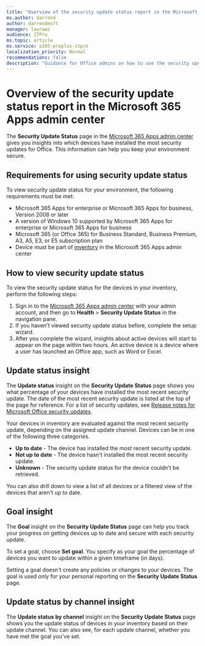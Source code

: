 ```yaml
---
title: "Overview of the security update status report in the Microsoft 365 Apps admin center"
ms.author: darrend
author: darrendmsft
manager: laurawi
audience: ITPro
ms.topic: article
ms.service: o365-proplus-itpro
localization_priority: Normal
recommendations: false
description: "Guidance for Office admins on how to use the security update status feature in the Microsoft 365 Apps admin center."
---
```


# Overview of the security update status report in the Microsoft 365 Apps admin center

The **Security Update Status** page in the [Microsoft 365 Apps admin center](https://config.office.com) gives you insights into which devices have installed the most security updates for Office. This information can help you keep your environment secure.

## Requirements for using security update status

To view security update status for your environment, the following requirements must be met:

- Microsoft 365 Apps for enterprise or Microsoft 365 Apps for business, Version 2008 or later
- A version of Windows 10 supported by Microsoft 365 Apps for enterprise or Microsoft 365 Apps for business
- Microsoft 365 (or Office 365) for Business Standard, Business Premium, A3, A5, E3, or E5 subscription plan
- Device must be part of [inventory](inventory.md) in the Microsoft 365 Apps admin center

## How to view security update status

To view the security update status for the devices in your inventory, perform the following steps:

1. Sign in to the [Microsoft 365 Apps admin center](https://config.office.com) with your admin account, and then go to **Health** > **Security Update Status** in the navigation pane.
2. If you haven't viewed security update status before, complete the setup wizard.
3. After you complete the wizard, insights about active devices will start to appear on the page within two hours. An active device is a device where a user has launched an Office app, such as Word or Excel. 


## Update status insight

The **Update status** insight on the **Security Update Status** page shows you what percentage of your devices have installed the most recent security update. The date of the most recent security update is listed at the top of the page for reference. For a list of security updates, see [Release notes for Microsoft Office security updates](/officeupdates/microsoft365-apps-security-updates).

Your devices in inventory are evaluated against the most recent security update, depending on the assigned update channel. Devices can be in one of the following three categories.

- **Up to date** - The device has installed the most recent security update.
- **Not up to date** - The device hasn't installed the most recent security update.
- **Unknown** - The security update status for the device couldn't be retrieved.

You can also drill down to view a list of all devices or a filtered view of the devices that aren't up to date.


## Goal insight

The **Goal** insight on the **Security Update Status** page can help you track your progress on getting devices up to date and secure with each security update. 

To set a goal, choose **Set goal**. You specify as your goal the percentage of devices you want to update within a given timeframe (in days).

Setting a goal doesn't create any policies or changes to your devices. The goal is used only for your personal reporting on the **Security Update Status** page.


## Update status by channel insight

The **Update status by channel** insight on the **Security Update Status** page shows you the update status of devices in your inventory based on their update channel. You can also see, for each update channel, whether you have met the goal you've set.

